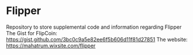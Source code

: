# Flipper

Repository to store supplemental code and information regarding Flipper
The Gist for FlipCoin: https://gist.github.com/3bc0c9a5e82ee6f5b606d11f81d27851
The website: https://mahatrum.wixsite.com/flipper
